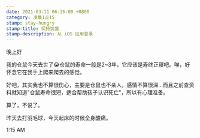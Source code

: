```yaml
---
date: 2021-03-11 06:26:00 +0800
category: 凌晨1点15
stamp: stay-hungry
stamp-title: 保持饥饿
stamp-description: 从 iOS 应用登录
---
```


<p>
晚上好

我的仓鼠今天去世了😭仓鼠的寿命一般是2~3年，它应该是寿终正寝吧。唉，好怀念它在我手上爬来爬去的感觉。

好吧，其实我也不算很伤心，主要是仓鼠也不亲人，感情不算很深…而且之前查资料就知道"仓鼠寿命很短，适合帮助孩子认识死亡"，所以有心理准备。

算了，不说了。

昨天去打羽毛球，今天起床的时候全身酸痛。

1:15 AM
</p>